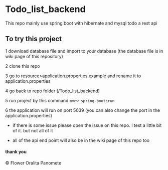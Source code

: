 # Todo_list_backend
This repo mainly use spring boot with hibernate and mysql todo a rest api

## To try this project

1 download database file and import to your database (the database file is in wiki page of this repository)

2 clone this repo

3 go to resource>application.properties.example and rename it to application.properties

4 go back to repo folder (/Todo_list_backend)

5 run project by this command `mvnw spring-boot:run`

6 the application will run on port 5039 (you can also change the port in the application.properties)

- if there is some issue please open the issue on this repo. I test a little bit of it. but not all of it

- all of the api end point will also be in the wiki page of this repo too

#### thank you

&copy; Flower Oralita Panomete
